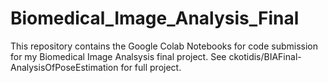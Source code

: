 # Biomedical_Image_Analysis_Final
This repository contains the Google Colab Notebooks for code submission for my Biomedical Image Analsysis final project. See ckotidis/BIAFinal-AnalysisOfPoseEstimation for full project. 
